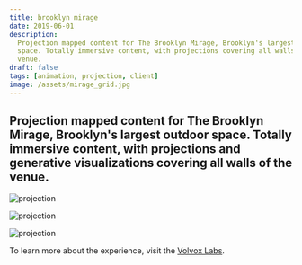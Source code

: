 ```yaml
---
title: brooklyn mirage
date: 2019-06-01
description:
  Projection mapped content for The Brooklyn Mirage, Brooklyn's largest outdoor
  space. Totally immersive content, with projections covering all walls of the
  venue.
draft: false
tags: [animation, projection, client]
image: /assets/mirage_grid.jpg
---
```


## Projection mapped content for The Brooklyn Mirage, Brooklyn's largest outdoor space. Totally immersive content, with projections and generative visualizations covering all walls of the venue.

![projection](/assets/mirage_color.jpg)

![projection](/assets/mirage_rain.jpg)

![projection](/assets/mirage_birdseye.jpg)

To learn more about the experience, visit the
[Volvox Labs](https://volvoxlabs.com/project/brooklyn-mirage/).
